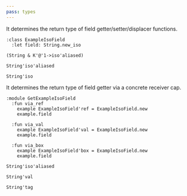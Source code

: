 ```yaml
---
pass: types
---
```


It determines the return type of field getter/setter/displacer functions.

```savi
:class ExampleIsoField
  :let field: String.new_iso
```
```types.return ExampleIsoField.field
(String & K'@'1->iso'aliased)
```
```types.return ExampleIsoField.field=
String'iso'aliased
```
```types.return ExampleIsoField.field<<=
String'iso
```

It determines the return type of field getter via a concrete receiver cap.

```savi
:module GetExampleIsoField
  :fun via_ref
    example ExampleIsoField'ref = ExampleIsoField.new
    example.field

  :fun via_val
    example ExampleIsoField'val = ExampleIsoField.new
    example.field

  :fun via_box
    example ExampleIsoField'box = ExampleIsoField.new
    example.field
```
```types.return GetExampleIsoField.via_ref
String'iso'aliased
```
```types.return GetExampleIsoField.via_val
String'val
```
```types.return GetExampleIsoField.via_box
String'tag
```
